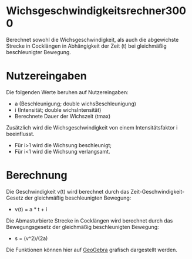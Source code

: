 # Wichsgeschwindigkeitsrechner3000
Berechnet sowohl die Wichsgeschwindigkeit, als auch die abgewichste Strecke in Cocklängen in Abhängigkeit der Zeit (t) bei gleichmäßig beschleunigter Bewegung.

# Nutzereingaben
Die folgenden Werte beruhen auf Nutzereingaben:
- a (Beschleunigung; double wichsBeschleunigung)
- i (Intensität; double wichsIntensität)
- Berechnete Dauer der Wichszeit (tmax)

Zusätzlich wird die Wichsgeschwindigkeit von einem Intensitätsfaktor i beeinflusst. 
- Für i>1 wird die Wichsung beschleunigt;
- Für i<1 wird die Wichsung verlangsamt.

# Berechnung
Die Geschwindigkeit v(t) wird berechnet durch das Zeit-Geschwindigkeit-Gesetz der gleichmäßig beschleunigten Bewegung: 
- v(t) = a * t + i

Die Abmasturbierte Strecke in Cocklängen wird berechnet durch das Bewegungsgesetz der gleichmäßig beschleunigten Bewegung: 
- s = (v^2)/(2a)

Die Funktionen können hier auf [GeoGebra](https://www.geogebra.org/calculator/vxukknrf) grafisch dargestellt werden.

